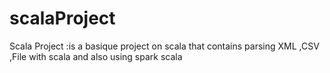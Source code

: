 # scalaProject

Scala Project :is a basique project on scala that contains parsing XML ,CSV ,File with scala and also using spark scala 
